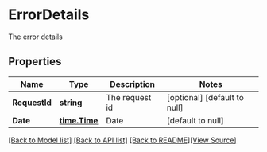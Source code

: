 # ErrorDetails
The error details

## Properties
Name | Type | Description | Notes
------------ | ------------- | ------------- | -------------
**RequestId** | **string** | The request id | [optional] [default to null]
**Date** | [**time.Time**](time.Time.md) | Date | [default to null]

[[Back to Model list]](../README.md#documentation-for-models) [[Back to API list]](../README.md#documentation-for-api-endpoints) [[Back to README]](../README.md)[[View Source]](../error_details.go)


